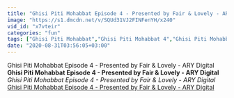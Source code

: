 ```yaml
---
title: "Ghisi Piti Mohabbat Episode 4 - Presented by Fair & Lovely - ARY Digital"
image: "https://s1.dmcdn.net/v/SQUd31VJ2FINFenYH/x240"
vid_id: "x7vteir"
categories: "fun"
tags: ["Ghisi Piti Mohabbat","Ghisi Piti Mohabbat 4","Ghisi Piti Mohabbat Episode 4"]
date: "2020-08-31T03:56:05+03:00"
---
```

Ghisi Piti Mohabbat Episode 4 - Presented by Fair &amp; Lovely - ARY Digital<br><b>Ghisi Piti Mohabbat Episode 4 - Presented by Fair & Lovely - ARY Digital</b><br> <i>Ghisi Piti Mohabbat Episode 4 - Presented by Fair & Lovely - ARY Digital</i><br> <u>Ghisi Piti Mohabbat Episode 4 - Presented by Fair & Lovely - ARY Digital</u>
